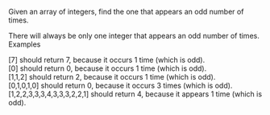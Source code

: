 Given an array of integers, find the one that appears an odd number of times.

There will always be only one integer that appears an odd number of times.<br>
Examples<br>

[7] should return 7, because it occurs 1 time (which is odd).<br>
[0] should return 0, because it occurs 1 time (which is odd).<br>
[1,1,2] should return 2, because it occurs 1 time (which is odd).<br>
[0,1,0,1,0] should return 0, because it occurs 3 times (which is odd).<br>
[1,2,2,3,3,3,4,3,3,3,2,2,1] should return 4, because it appears 1 time (which is odd).<br>
